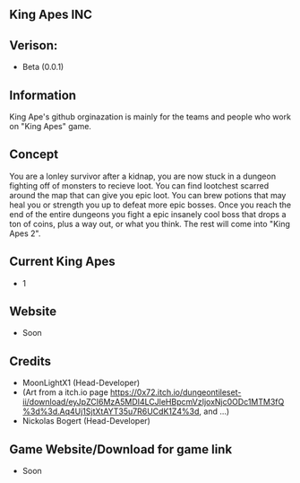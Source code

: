 ## King Apes INC

## Verison:
- Beta (0.0.1)

## Information
King Ape's github orginazation is mainly for the teams and people who work on "King Apes" game.

## Concept
You are a lonley survivor after a kidnap, you are now stuck in a dungeon fighting off of monsters to recieve loot. You can find lootchest scarred around the map that can give you epic loot. You can brew potions that may heal you or strength you up to defeat more epic bosses. Once you reach the end of the entire dungeons you fight a epic insanely cool boss that drops a ton of coins, plus a way out, or what you think. The rest will come into "King Apes 2".

## Current King Apes
- 1

## Website
- Soon

## Credits
- MoonLightX1 (Head-Developer)
- (Art from a itch.io page https://0x72.itch.io/dungeontileset-ii/download/eyJpZCI6MzA5MDI4LCJleHBpcmVzIjoxNjc0ODc1MTM3fQ%3d%3d.Aq4Uj1SjtXtAYT35u7R6UCdK1Z4%3d, and ...)
- Nickolas Bogert (Head-Developer)

## Game Website/Download for game link
- Soon
